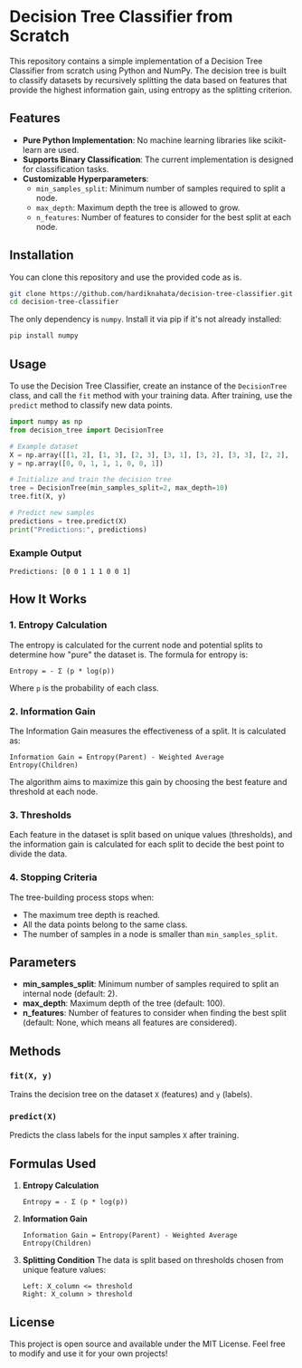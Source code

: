 # Decision Tree Classifier from Scratch

This repository contains a simple implementation of a Decision Tree Classifier from scratch using Python and NumPy. The decision tree is built to classify datasets by recursively splitting the data based on features that provide the highest information gain, using entropy as the splitting criterion.

## Features

- **Pure Python Implementation**: No machine learning libraries like scikit-learn are used.
- **Supports Binary Classification**: The current implementation is designed for classification tasks.
- **Customizable Hyperparameters**:
  - `min_samples_split`: Minimum number of samples required to split a node.
  - `max_depth`: Maximum depth the tree is allowed to grow.
  - `n_features`: Number of features to consider for the best split at each node.

## Installation

You can clone this repository and use the provided code as is.

```bash
git clone https://github.com/hardiknahata/decision-tree-classifier.git
cd decision-tree-classifier
```

The only dependency is `numpy`. Install it via pip if it's not already installed:

```bash
pip install numpy
```

## Usage

To use the Decision Tree Classifier, create an instance of the `DecisionTree` class, and call the `fit` method with your training data. After training, use the `predict` method to classify new data points.

```python
import numpy as np
from decision_tree import DecisionTree

# Example dataset
X = np.array([[1, 2], [1, 3], [2, 3], [3, 1], [3, 2], [3, 3], [2, 2], [1, 1]])
y = np.array([0, 0, 1, 1, 1, 0, 0, 1])

# Initialize and train the decision tree
tree = DecisionTree(min_samples_split=2, max_depth=10)
tree.fit(X, y)

# Predict new samples
predictions = tree.predict(X)
print("Predictions:", predictions)
```

### Example Output

```
Predictions: [0 0 1 1 1 0 0 1]
```

## How It Works

### 1. **Entropy Calculation**
The entropy is calculated for the current node and potential splits to determine how "pure" the dataset is. The formula for entropy is:

```
Entropy = - Σ (p * log(p))
```
Where `p` is the probability of each class.

### 2. **Information Gain**
The Information Gain measures the effectiveness of a split. It is calculated as:

```
Information Gain = Entropy(Parent) - Weighted Average Entropy(Children)
```

The algorithm aims to maximize this gain by choosing the best feature and threshold at each node.

### 3. **Thresholds**
Each feature in the dataset is split based on unique values (thresholds), and the information gain is calculated for each split to decide the best point to divide the data.

### 4. **Stopping Criteria**
The tree-building process stops when:
- The maximum tree depth is reached.
- All the data points belong to the same class.
- The number of samples in a node is smaller than `min_samples_split`.

## Parameters

- **min_samples_split**: Minimum number of samples required to split an internal node (default: 2).
- **max_depth**: Maximum depth of the tree (default: 100).
- **n_features**: Number of features to consider when finding the best split (default: None, which means all features are considered).

## Methods

### `fit(X, y)`
Trains the decision tree on the dataset `X` (features) and `y` (labels).

### `predict(X)`
Predicts the class labels for the input samples `X` after training.

## Formulas Used

1. **Entropy Calculation**
   ```
   Entropy = - Σ (p * log(p))
   ```

2. **Information Gain**
   ```
   Information Gain = Entropy(Parent) - Weighted Average Entropy(Children)
   ```

3. **Splitting Condition**
   The data is split based on thresholds chosen from unique feature values:
   ```
   Left: X_column <= threshold
   Right: X_column > threshold
   ```

## License

This project is open source and available under the MIT License. Feel free to modify and use it for your own projects!